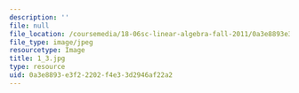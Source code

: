```yaml
---
description: ''
file: null
file_location: /coursemedia/18-06sc-linear-algebra-fall-2011/0a3e8893e3f22202f4e33d2946af22a2_1_3.jpg
file_type: image/jpeg
resourcetype: Image
title: 1_3.jpg
type: resource
uid: 0a3e8893-e3f2-2202-f4e3-3d2946af22a2
---
```

